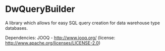 DwQueryBuilder
==============

A library which allows for easy SQL query creation for data warehouse type databases.

Dependencies:
    JOOQ - http://www.jooq.org/ (license: http://www.apache.org/licenses/LICENSE-2.0)
